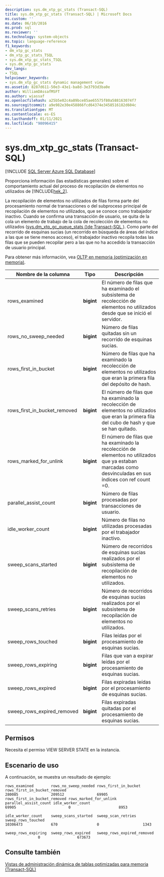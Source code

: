 ```yaml
---
description: sys.dm_xtp_gc_stats (Transact-SQL)
title: sys.dm_xtp_gc_stats (Transact-SQL) | Microsoft Docs
ms.custom: ''
ms.date: 06/10/2016
ms.prod: sql
ms.reviewer: ''
ms.technology: system-objects
ms.topic: language-reference
f1_keywords:
- dm_xtp_gc_stats
- dm_xtp_gc_stats_TSQL
- sys.dm_xtp_gc_stats_TSQL
- sys.dm_xtp_gc_stats
dev_langs:
- TSQL
helpviewer_keywords:
- sys.dm_xtp_gc_stats dynamic management view
ms.assetid: 8287d611-50e3-43e1-ba8d-3e3793d3ba0e
author: WilliamDAssafMSFT
ms.author: wiassaf
ms.openlocfilehash: a25b5e02c4a89bce85ae65575f80a588163074f7
ms.sourcegitcommit: a9e982e30e458866fcd64374e3458516182d604c
ms.translationtype: MT
ms.contentlocale: es-ES
ms.lasthandoff: 01/11/2021
ms.locfileid: "98096415"
---
```

# <a name="sysdm_xtp_gc_stats-transact-sql"></a>sys.dm_xtp_gc_stats (Transact-SQL)
[!INCLUDE [SQL Server Azure SQL Database](../../includes/applies-to-version/sql-asdb.md)]

  Proporciona información (las estadísticas generales) sobre el comportamiento actual del proceso de recopilación de elementos no utilizados de [!INCLUDE[hek_2](../../includes/hek-2-md.md)].  
  
 La recopilación de elementos no utilizados de filas forma parte del procesamiento normal de transacciones o del subproceso principal de recopilación de elementos no utilizados, que se conoce como trabajador inactivo. Cuando se confirma una transacción de usuario, se quita de la cola un elemento de trabajo de la cola de recolección de elementos no utilizados ([sys.dm_xtp_gc_queue_stats &#40;&#41;de Transact-SQL ](../../relational-databases/system-dynamic-management-views/sys-dm-xtp-gc-queue-stats-transact-sql.md)). Como parte del recorrido de esquinas sucias (un recorrido en búsqueda de áreas del índice a las que se tiene menos acceso), el trabajador inactivo recopila todas las filas que se pueden recopilar pero a las que no ha accedido la transacción de usuario principal.  
  
 Para obtener más información, vea [OLTP en memoria &#40;optimización en memoria&#41;](../../relational-databases/in-memory-oltp/in-memory-oltp-in-memory-optimization.md).  
  
|Nombre de la columna|Tipo|Descripción|  
|-----------------|----------|-----------------|  
|rows_examined|**bigint**|El número de filas que ha examinado el subsistema de recolección de elementos no utilizados desde que se inició el servidor.|  
|rows_no_sweep_needed|**bigint**|Número de filas quitadas sin un recorrido de esquinas sucias.|  
|rows_first_in_bucket|**bigint**|Número de filas que ha examinado la recolección de elementos no utilizados que eran la primera fila del depósito de hash.|  
|rows_first_in_bucket_removed|**bigint**|El número de filas que ha examinado la recolección de elementos no utilizados que eran la primera fila del cubo de hash y que se han quitado.|  
|rows_marked_for_unlink|**bigint**|El número de filas que ha examinado la recolección de elementos no utilizados que ya estaban marcadas como desvinculadas en sus índices con ref count =0.|  
|parallel_assist_count|**bigint**|Número de filas procesadas por transacciones de usuario.|  
|idle_worker_count|**bigint**|Número de filas no utilizadas procesadas por el trabajador inactivo.|  
|sweep_scans_started|**bigint**|Número de recorridos de esquinas sucias realizados por el subsistema de recopilación de elementos no utilizados.|  
|sweep_scans_retries|**bigint**|Número de recorridos de esquinas sucias realizados por el subsistema de recopilación de elementos no utilizados.|  
|sweep_rows_touched|**bigint**|Filas leídas por el procesamiento de esquinas sucias.|  
|sweep_rows_expiring|**bigint**|Filas que van a expirar leídas por el procesamiento de esquinas sucias.|  
|sweep_rows_expired|**bigint**|Filas expiradas leídas por el procesamiento de esquinas sucias.|  
|sweep_rows_expired_removed|**bigint**|Filas expiradas quitadas por el procesamiento de esquinas sucias.|  
  
## <a name="permissions"></a>Permisos  
 Necesita el permiso VIEW SERVER STATE en la instancia.  
  
## <a name="usage-scenario"></a>Escenario de uso  
 A continuación, se muestra un resultado de ejemplo:  
  
```  
rows_examined        rows_no_sweep_needed rows_first_in_bucket rows_first_in_bucket_removed  
280085               209512               69905  
rows_first_in_bucket_removed rows_marked_for_unlink parallel_assist_count idle_worker_count  
69905                        0                      8953  
  
idle_worker_count    sweep_scans_started  sweep_scan_retries   sweep_rows_touched  
10306473             670                  0                    1343  
  
sweep_rows_expiring  sweep_rows_expired   sweep_rows_expired_removed  
               0                 673673  
```  
  
## <a name="see-also"></a>Consulte también  
 [Vistas de administración dinámica de tablas optimizadas para memoria &#40;Transact-SQL&#41;](../../relational-databases/system-dynamic-management-views/memory-optimized-table-dynamic-management-views-transact-sql.md)  
  
  
